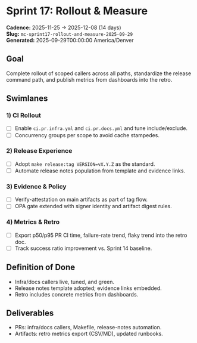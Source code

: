 # Sprint 17: Rollout & Measure
**Cadence:** 2025-11-25 → 2025-12-08 (14 days)  
**Slug:** `mc-sprint17-rollout-and-measure-2025-09-29`  
**Generated:** 2025-09-29T00:00:00 America/Denver

## Goal
Complete rollout of scoped callers across all paths, standardize the release command path, and publish metrics from dashboards into the retro.

## Swimlanes
### 1) CI Rollout
- [ ] Enable `ci.pr.infra.yml` and `ci.pr.docs.yml` and tune include/exclude.
- [ ] Concurrency groups per scope to avoid cache stampedes.

### 2) Release Experience
- [ ] Adopt `make release:tag VERSION=vX.Y.Z` as the standard.
- [ ] Automate release notes population from template and evidence links.

### 3) Evidence & Policy
- [ ] Verify-attestation on main artifacts as part of tag flow.
- [ ] OPA gate extended with signer identity and artifact digest rules.

### 4) Metrics & Retro
- [ ] Export p50/p95 PR CI time, failure-rate trend, flaky trend into the retro doc.
- [ ] Track success ratio improvement vs. Sprint 14 baseline.

## Definition of Done
- Infra/docs callers live, tuned, and green.
- Release notes template adopted; evidence links embedded.
- Retro includes concrete metrics from dashboards.

## Deliverables
- PRs: infra/docs callers, Makefile, release-notes automation.
- Artifacts: retro metrics export (CSV/MD), updated runbooks.
